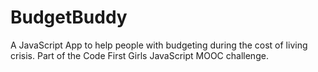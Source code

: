 # BudgetBuddy
A JavaScript App to help people with budgeting during the cost of living crisis. Part of the Code First Girls JavaScript MOOC challenge.

